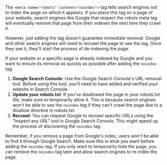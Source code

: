 The `<meta name="robots" content="noindex">` tag tells search engines not to index the page on which it appears. If you place this tag on a page of your website, search engines like Google that respect the robots meta tag will eventually remove that page from their indexes the next time they crawl it.

However, just adding the tag doesn't guarantee immediate removal. Google and other search engines will need to recrawl the page to see the tag. Once they see it, they'll start the process of de-indexing the page.

If your website or a specific page is already indexed by Google and you want to ensure its removal as quickly as possible after adding the `noindex` tag:

1. **Google Search Console**: Use the Google Search Console's URL removal tool. Before using this tool, you'll need to have added and verified your website in Search Console.
2. **Update your robots.txt**: If you've disallowed the page in your robots.txt file, make sure to temporarily allow it. This is because search engines won't be able to see the `noindex` tag if they can't crawl the page due to a disallow directive in robots.txt.
3. **Recrawl**: You can request Google to recrawl specific URLs using the "Inspect any URL" tool in Google Search Console. This might speed up the process of discovering the `noindex` tag.

Remember, if you remove a page from Google's index, users won't be able to find it through Google Search. Make sure this is what you want before adding the `noindex` tag. If you only want to temporarily hide the page, you can remove the `noindex` tag later and allow search engines to re-index the page.